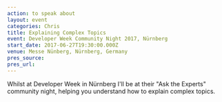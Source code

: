 ```yaml
---
action: to speak about
layout: event
categories: Chris
title: Explaining Complex Topics
event: Developer Week Community Night 2017, Nürnberg
start_date: 2017-06-27T19:30:00.000Z
venue: Messe Nünberg, Nürnberg, Germany
pres_source:
pres_url:
---
```


Whilst at Developer Week in Nürnberg I'll be at their "Ask the Experts" community night, helping you understand how to explain complex topics.
